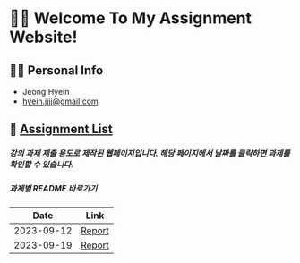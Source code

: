 # 🙋‍♀️ Welcome To My Assignment Website!

## 👩‍💻 Personal Info
- Jeong Hyein
- hyein.jjjj@gmail.com

## 📝 <a href="https://jhi1234.github.io/cordova/index.html">Assignment List</a>
##### 강의 과제 제출 용도로 제작된 웹페이지입니다. 해당 페이지에서 날짜를 클릭하면 과제를 확인할 수 있습니다.
##### 과제별 README 바로가기
|Date|Link|
|---|---|
|2023-09-12|<a href="0912/README.md">Report</a>|
|2023-09-19|<a href="0919/README.md">Report</a>|
